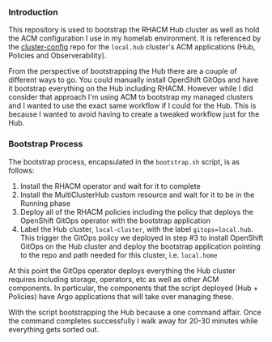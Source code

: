 ### Introduction

This repository is used to bootstrap the RHACM Hub cluster as well as hold the ACM configuration
I use in my homelab environment. It is referenced by the [cluster-config](https://github.com/gnunn-gitops/cluster-config) repo for the `local.hub` cluster's ACM applications (Hub, Policies and Observerability).

From the perspective of bootstrapping the Hub there are a couple of different ways to go. You could
manually install OpenShift GitOps and have it bootstrap everything on the Hub including RHACM. However while
I did consider that approach I'm using ACM to bootstrap my managed clusters and I wanted to use the exact same workflow
if I could for the Hub. This is because I wanted to avoid having to create a tweaked workflow just for the Hub.

### Bootstrap Process

The bootstrap process, encapsulated in the `bootstrap.sh` script, is as follows:

1. Install the RHACM operator and wait for it to complete
2. Install the MultiClusterHub custom resource and wait for it to be in the Running phase
3. Deploy all of the RHACM policies including the policy that deploys the OpenShift
GitOps operator with the bootstrap application
4. Label the Hub cluster, `local-cluster`, with the label `gitops=local.hub`. This trigger the
GitOps policy we deployed in step #3 to install OpenShift GitOps on the Hub cluster and
deploy the bootstrap application pointing to the repo and path needed for this cluster, i.e.
`local.home`

At this point the GitOps operator deploys everything the Hub cluster requires including storage, operators, etc
as well as other ACM components. In particular, the components that the script deployed (Hub + Policies) have
Argo applications that will take over managing these.

With the script bootstrapping the Hub because a one command affair. Once the command completes successfully
I walk away for 20-30 minutes while everything gets sorted out.